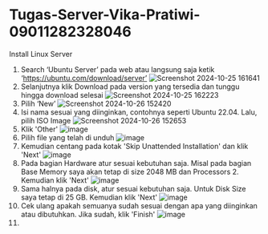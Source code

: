 # Tugas-Server-Vika-Pratiwi-09011282328046
Install Linux Server
1. Search ‘Ubuntu Server’ pada web atau langsung saja ketik ‘https://ubuntu.com/download/server’
![Screenshot 2024-10-25 161641](https://github.com/user-attachments/assets/73920c13-e2f9-459f-9325-7b94342a78e6)
2. Selanjutnya klik Download pada version yang tersedia dan tunggu hingga download selesai
![Screenshot 2024-10-25 162223](https://github.com/user-attachments/assets/968393c9-2e14-49b4-a321-1082623141f6)
3. Pilih ‘New’
![Screenshot 2024-10-26 152420](https://github.com/user-attachments/assets/2647e6f9-00de-4b01-8aaa-83c5a9516748)
4. Isi nama sesuai yang diinginkan, contohnya seperti Ubuntu 22.04. Lalu, pilih ISO Image
![Screenshot 2024-10-26 152653](https://github.com/user-attachments/assets/11eb1bc9-0690-421e-a58f-c6ebf778f5c3)
5. Klik 'Other'
![image](https://github.com/user-attachments/assets/fc493947-0458-4e20-b5a3-9548228b5387)
6. Pilih file yang telah di unduh
![image](https://github.com/user-attachments/assets/c247c236-ba66-47f8-851f-377bb47d5ced)
7. Kemudian centang pada kotak 'Skip Unattended Installation' dan klik 'Next'
![image](https://github.com/user-attachments/assets/ed6f88ea-d54b-453f-99cd-7a7d85fee99e)
8. Pada bagian Hardware atur sesuai kebutuhan saja. Misal pada bagian Base Memory saya akan tetap di size 2048 MB dan Processors 2. Kemudian klik 'Next'
![image](https://github.com/user-attachments/assets/327283a1-4d58-446b-a307-d8c8e159859c)
9. Sama halnya pada disk, atur sesuai kebutuhan saja. Untuk Disk Size saya tetap di 25 GB. Kemudian klik 'Next'
![image](https://github.com/user-attachments/assets/b5f5230f-4804-413f-836f-523239c6351e)
10. Cek ulang apakah semuanya sudah sesuai dengan apa yang diinginkan atau dibutuhkan. Jika sudah, klik 'Finish'
![image](https://github.com/user-attachments/assets/61cabb3d-7da7-4425-85d2-1029d8309abe)
11. 
